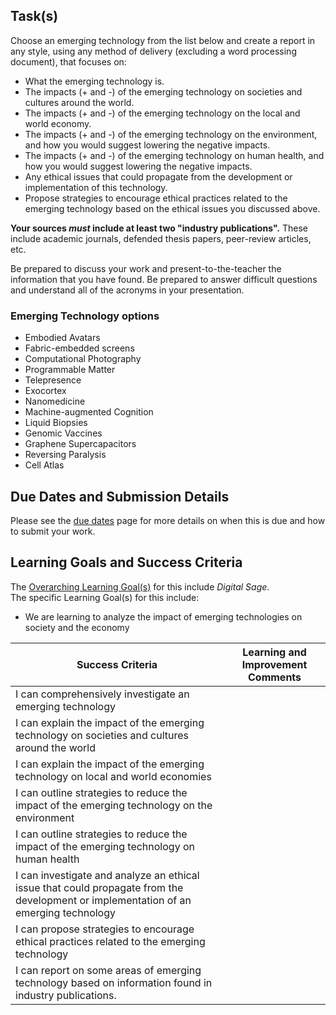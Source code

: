 ## Task(s)

Choose an emerging technology from the list below and create a report in any style, using any method of delivery (excluding a word processing document), that focuses on:
* What the emerging technology is.
* The impacts (+ and -) of the emerging technology on societies and cultures around the world.
* The impacts (+ and -) of the emerging technology on the local and world economy.
* The impacts (+ and -) of the emerging technology on the environment, and how you would suggest lowering the negative impacts.
* The impacts (+ and -) of the emerging technology on human health, and how you would suggest lowering the negative impacts.
* Any ethical issues that could propagate from the development or implementation of this technology.
* Propose strategies to encourage ethical practices related to the emerging technology based on the ethical issues you discussed above.

**Your sources _must_ include at least two "industry publications".** These include academic journals, defended thesis papers, peer-review articles, etc.

Be prepared to discuss your work and present-to-the-teacher the information that you have found. Be prepared to answer difficult questions and understand all of the acronyms in your presentation.

### Emerging Technology options
* Embodied Avatars
* Fabric-embedded screens
* Computational Photography
* Programmable Matter
* Telepresence
* Exocortex
* Nanomedicine
* Machine-augmented Cognition
* Liquid Biopsies
* Genomic Vaccines
* Graphene Supercapacitors
* Reversing Paralysis
* Cell Atlas

## Due Dates and Submission Details

Please see the [due dates](./Due-Dates-and-Submission-Details) page for more details on when this is due and how to submit your work.

## Learning Goals and Success Criteria

The [Overarching Learning Goal(s)](./images/ICS4U.jpg) for this include _Digital Sage_.  
The specific Learning Goal(s) for this include:
  * We are learning to analyze the impact of emerging technologies on society and the economy

| Success Criteria  | Learning and Improvement Comments |
| ----------- | ------- |
| I can comprehensively investigate an emerging technology | |
| I can explain the impact of the emerging technology on societies and cultures around the world | |
| I can explain the impact of the emerging technology on local and world economies | |
| I can outline strategies to reduce the impact of the emerging technology on the environment | |
| I can outline strategies to reduce the impact of the emerging technology on human health | |
| I can investigate and analyze an ethical issue that could propagate from the development or implementation of an emerging technology | |
| I can propose strategies to encourage ethical practices related to the emerging technology | |
| I can report on some areas of emerging technology based on information found in industry publications. | |